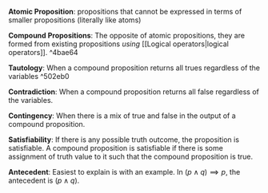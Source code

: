 **Atomic Proposition**: propositions that cannot be expressed in terms of smaller propositions (literally like atoms)

**Compound Propositions**: The opposite of atomic propositions, they are formed from existing propositions _using_ [[Logical operators|logical operators]]. ^4bae64

**Tautology**: When a compound proposition returns all trues regardless of the variables ^502eb0

**Contradiction**: When a compound proposition returns all false regardless of the variables.

**Contingency**: When there is a mix of true and false in the output of a compound proposition.

**Satisfiability**: If there is any possible truth outcome, the proposition is satisfiable. A compound proposition is satisfiable if there is some assignment of truth value to it such that the compound proposition is true.

**Antecedent**: Easiest to explain is with an example. In $(p\wedge q) \implies p$, the antecedent is $(p\wedge q)$.
